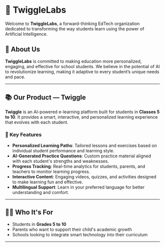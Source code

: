 # 🌟 TwiggleLabs

Welcome to **TwiggleLabs**, a forward-thinking EdTech organization dedicated to transforming the way students learn using the power of Artificial Intelligence.

## 🚀 About Us

**TwiggleLabs** is committed to making education more personalized, engaging, and effective for school students. We believe in the potential of AI to revolutionize learning, making it adaptive to every student’s unique needs and pace.

---

## 📚 Our Product — Twiggle

**Twiggle** is an AI-powered e-learning platform built for students in **Classes 5 to 10**. It provides a smart, interactive, and personalized learning experience that evolves with each student.

### 🎯 Key Features

- **Personalized Learning Paths**: Tailored lessons and exercises based on individual student performance and learning style.
- **AI-Generated Practice Questions**: Custom practice material aligned with each student's strengths and weaknesses.
- **Progress Tracking**: Real-time analytics for students, parents, and teachers to monitor learning progress.
- **Interactive Content**: Engaging videos, quizzes, and activities designed to make learning fun and effective.
- **Multilingual Support**: Learn in your preferred language for better understanding and comfort.

---

## 🧑‍🎓 Who It's For

- Students in **Grades 5 to 10**
- Parents who want to support their child's academic growth
- Schools looking to integrate smart technology into their curriculum

---

